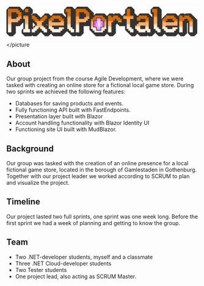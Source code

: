 <picture><img src="https://github.com/anders0b/PixelPortalen/blob/master/PixelPortalen.WebApp/wwwroot/Resources/new-logo.svg" width="500"></picture
## About
Our group project from the course Agile Development, where we were tasked with creating an online store for a fictional local game store. During two sprints we achieved the following features:
- Databases for saving products and events.
- Fully functioning API built with FastEndpoints.
- Presentation layer built with Blazor
- Account handling functionality with Blazor Identity UI
- Functioning site UI built with MudBlazor.
## Background
Our group was tasked with the creation of an online presence for a local fictional game store, located in the borough of Gamlestaden in Gothenburg. Together with our project leader we worked according to SCRUM to plan and visualize the project.

## Timeline
Our project lasted two full sprints, one sprint was one week long. Before the first sprint we had a week of planning and getting to know the group.

## Team
- Two .NET-developer students, myself and a classmate
- Three .NET Cloud-developer students
- Two Tester students
- One project lead, also acting as SCRUM Master.
